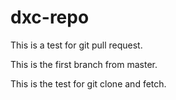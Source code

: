 # dxc-repo

This is a test for git pull request.

This is the first branch from master.


This is the test for git clone and fetch.


